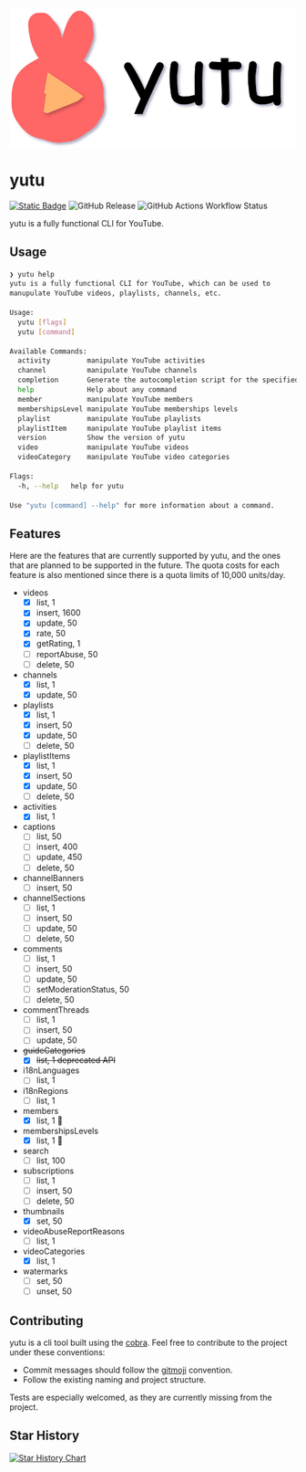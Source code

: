 ![Yutu](./asset/yutu.svg)

# yutu

[![Static Badge](https://img.shields.io/badge/gitmoji-%F0%9F%90%B0%F0%9F%98%8D-blue?style=for-the-badge)](https://gitmoji.dev)
![GitHub Release](https://img.shields.io/github/v/release/eat-pray-ai/yutu?sort=semver&style=for-the-badge&logo=go)
![GitHub Actions Workflow Status](https://img.shields.io/github/actions/workflow/status/eat-pray-ai/yutu/go-ossf-slsa3-publish.yml?style=for-the-badge&logo=githubactions)

yutu is a fully functional CLI for YouTube.

## Usage

```sh
❯ yutu help
yutu is a fully functional CLI for YouTube, which can be used to 
manupulate YouTube videos, playlists, channels, etc.

Usage:
  yutu [flags]
  yutu [command]

Available Commands:
  activity         manipulate YouTube activities
  channel          manipulate YouTube channels
  completion       Generate the autocompletion script for the specified shell
  help             Help about any command
  member           manipulate YouTube members
  membershipsLevel manipulate YouTube memberships levels
  playlist         manipulate YouTube playlists
  playlistItem     manipulate YouTube playlist items
  version          Show the version of yutu
  video            manipulate YouTube videos
  videoCategory    manipulate YouTube video categories

Flags:
  -h, --help   help for yutu

Use "yutu [command] --help" for more information about a command.
```

## Features

Here are the features that are currently supported by yutu, and the ones that are planned to be supported in the future. The quota costs for each feature is also mentioned since there is a quota limits of 10,000 units/day.

- videos
  - [x] list, 1
  - [x] insert, 1600
  - [x] update, 50
  - [x] rate, 50
  - [x] getRating, 1
  - [ ] reportAbuse, 50
  - [ ] delete, 50
- channels
  - [x] list, 1
  - [x] update, 50
- playlists
  - [x] list, 1
  - [x] insert, 50
  - [x] update, 50
  - [ ] delete, 50
- playlistItems
  - [x] list, 1
  - [x] insert, 50
  - [x] update, 50
  - [ ] delete, 50
- activities
  - [x] list, 1
- captions
  - [ ] list, 50
  - [ ] insert, 400
  - [ ] update, 450
  - [ ] delete, 50
- channelBanners
  - [ ] insert, 50
- channelSections
  - [ ] list, 1
  - [ ] insert, 50
  - [ ] update, 50
  - [ ] delete, 50
- comments
  - [ ] list, 1
  - [ ] insert, 50
  - [ ] update, 50
  - [ ] setModerationStatus, 50
  - [ ] delete, 50
- commentThreads
  - [ ] list, 1
  - [ ] insert, 50
  - [ ] update, 50
- <s>guideCategories</s>
  - [x] <s>list, 1 deprecated API</s>
- i18nLanguages
  - [ ] list, 1
- i18nRegions
  - [ ] list, 1
- members
  - [x] list, 1 🚫
- membershipsLevels
  - [x] list, 1 🚫
- search
  - [ ] list, 100
- subscriptions
  - [ ] list, 1
  - [ ] insert, 50
  - [ ] delete, 50
- thumbnails
  - [x] set, 50
- videoAbuseReportReasons
  - [ ] list, 1
- videoCategories
  - [x] list, 1
- watermarks
  - [ ] set, 50
  - [ ] unset, 50

## Contributing

yutu is a cli tool built using the [cobra](https://github.com/spf13/cobra). Feel free to contribute to the project under these conventions:

- Commit messages should follow the [gitmoji](https://gitmoji.dev) convention.
- Follow the existing naming and project structure.

Tests are especially welcomed, as they are currently missing from the project.

## Star History

[![Star History Chart](https://api.star-history.com/svg?repos=eat-pray-ai/yutu&type=Date)](https://star-history.com/#eat-pray-ai/yutu&Date)
